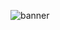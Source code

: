 ![banner](https://user-images.githubusercontent.com/126852208/235409086-8f7fe27a-c11b-4d96-9cd8-f613cdbcf666.png)
